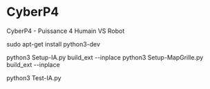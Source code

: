 # CyberP4
CyberP4 - Puissance 4 Humain VS Robot

sudo apt-get install python3-dev

python3 Setup-IA.py build_ext --inplace
python3 Setup-MapGrille.py build_ext --inplace

python3 Test-IA.py
